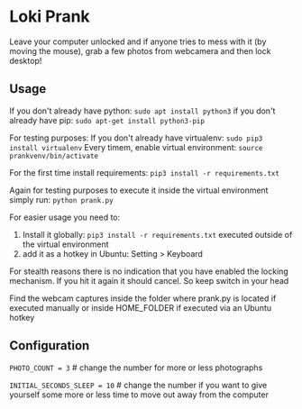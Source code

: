# Loki Prank

Leave your computer unlocked and if anyone tries to mess with it (by moving the mouse), grab a few photos from webcamera and then lock desktop!

## Usage
If you don't already have python: `sudo apt install python3`
if you don't already have pip: `sudo apt-get install python3-pip`

For testing purposes:
If you don't already have virtualenv: `sudo pip3 install virtualenv`
Every timem, enable virtual environment: `source prankvenv/bin/activate`

For the first time install requirements: `pip3 install -r requirements.txt`

Again for testing purposes to execute it inside the virtual environment simply run: `python prank.py`

For easier usage you need to:
1) Install it globally: `pip3 install -r requirements.txt` executed outside of the virtual environment
2) add it as a hotkey in Ubuntu: Setting > Keyboard

For stealth reasons there is no indication that you have enabled the locking mechanism. If you hit it again it should cancel. So keep switch in your head

Find the webcam captures inside the folder where prank.py is located if executed manually or inside HOME_FOLDER if executed via an Ubuntu hotkey

## Configuration
`PHOTO_COUNT = 3` # change the number for more or less photographs

`INITIAL_SECONDS_SLEEP = 10` # change the number if you want to give yourself some more or less time to move out away from the computer

